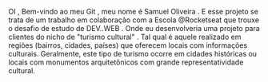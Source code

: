 OI , Bem-vindo ao meu Git , meu nome é Samuel Oliveira .
E esse projeto se trata de um trabalho em colaboração com a Escola @Rocketseat que trouxe o desafio de estudo de DEV..WEB .
Onde eu desenvolveria uma projeto para clientes do nicho de "turismo cultural" .
Tal qual é aquele realizado em regiões (bairros, cidades, países) que oferecem locais com informações culturais. 
Geralmente, este tipo de turismo ocorre em cidades históricas ou locais com monumentos arquitetônicos com grande representatividade cultural.
